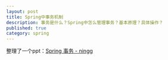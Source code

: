 ```yaml
---
layout: post
title: Spring中事务机制
description: 事务是什么？Spring中怎么管理事务？基本原理？具体操作？
published: true
category: spring
---
```




整理了一个ppt：[Spring 事务 - ningg][Spring 事务 - ningg]









































[NingG]:    http://ningg.github.com  "NingG"

[Spring 事务 - ningg]:			http://vdisk.weibo.com/s/Cbfky8PvgIsMu










